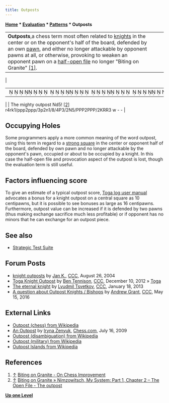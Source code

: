 ```yaml
---
title: Outposts
---
```

**[Home](Home "Home") \* [Evaluation](Evaluation "Evaluation") \* [Patterns](Evaluation_Patterns "Evaluation Patterns") \* Outposts**





|  |  |  |
| --- | --- | --- |
| **Outposts**,a chess term most often related to [knights](Knight "Knight") in the center or on the opponent's half of the board, defended by an own [pawn](Pawn "Pawn"), and either no longer attackable by opponent pawns at all, or otherwise, provoking to weaken an opponent pawn on a [half-open file](Half-open_File "Half-open File") no longer "Biting on Granite" <a id="cite-note-1" href="#cite-ref-1">[1]</a>.
 | 

|  |
| --- |
|                                                                           ♜    ♜♚ ♟♟♟  ♟♟♟   ♟  ♞             ♙     ♘     ♙♙♙  ♙♙♙  ♔♖♖    |

 |
|  The mighty outpost Nd5! <a id="cite-note-2" href="#cite-ref-2">[2]</a>
r4rk1/ppp2ppp/3p2n1/8/4P3/2N5/PPP2PPP/2KRR3 w - -
 |


## Occupying Holes


Some programmers apply a more common meaning of the word outpost, using this term in regard to a [strong square](Holes "Holes") in the center or opponent half of the board, defended by own pawn and no longer attackable by the opponent's pawn, occupied or about to be occupied by a knight. In this case the half-open file and provocation aspect of the outpost is lost, though the evaluation term is still useful.



## Factors influencing score


To give an estimate of a typical outpost score, [Toga log user manual](Toga_Log#UserManual "Toga Log") advocates a bonus for a knight outpost on a central square as 10 centipawns, but it is possible to see bonuses as large as 16 centipawns. Furthermore, outpost value can be increased if it is defended by two pawns (thus making exchange sacrifice much less profitable) or if opponent has no minors that he can exchange for an outpost piece.



## See also


* [Strategic Test Suite](Strategic_Test_Suite "Strategic Test Suite")


## Forum Posts


* [knight outposts](https://www.stmintz.com/ccc/index.php?id=384464) by [Jan K.](index.php?title=Jan_Kaan&action=edit&redlink=1 "Jan Kaan (page does not exist)"), [CCC](CCC "CCC"), August 26, 2004
* [Toga Knight Outpost](http://www.talkchess.com/forum/viewtopic.php?t=46372) by [Ben Tennison](index.php?title=Ben_Tennison&action=edit&redlink=1 "Ben Tennison (page does not exist)"), [CCC](CCC "CCC"), December 10, 2012 » [Toga](Toga "Toga")
* [The eternal knight](http://www.talkchess.com/forum/viewtopic.php?t=46918) by [Lyudmil Tsvetkov](Lyudmil_Tsvetkov "Lyudmil Tsvetkov"), [CCC](CCC "CCC"), January 18, 2013
* [A question about Outpost Knights / Bishops](http://www.talkchess.com/forum/viewtopic.php?t=60171) by [Andrew Grant](Andrew_Grant "Andrew Grant"), [CCC](CCC "CCC"), May 15, 2016


## External Links


* [Outpost (chess) from Wikipedia](https://en.wikipedia.org/wiki/Outpost_%28chess%29)
* [An Outpost](http://www.chess.com/article/view/an-outpost) by [Iryna Zenyuk](http://www.chess.com/members/view/energia), [Chess.com](index.php?title=Chess.com&action=edit&redlink=1 "Chess.com (page does not exist)"), July 16, 2009
* [Outpost (disambiguation) from Wikipedia](https://en.wikipedia.org/wiki/Outpost)
* [Outpost (military) from Wikipedia](https://en.wikipedia.org/wiki/Outpost_%28military%29)
* [Outpost Islands from Wikipedia](https://en.wikipedia.org/wiki/Outpost_Islands)


## References


1. <a id="cite-ref-1" href="#cite-note-1">↑</a> [Biting on Granite - On Chess Improvement](http://open-chess.org/blog/)
2. <a id="cite-ref-2" href="#cite-note-2">↑</a> [Biting on Granite » Nimzowitsch, My System: Part 1, Chapter 2 – The Open File - The outpost](http://open-chess.org/blog/?p=112)

**[Up one Level](Evaluation_Patterns "Evaluation Patterns")**







 
